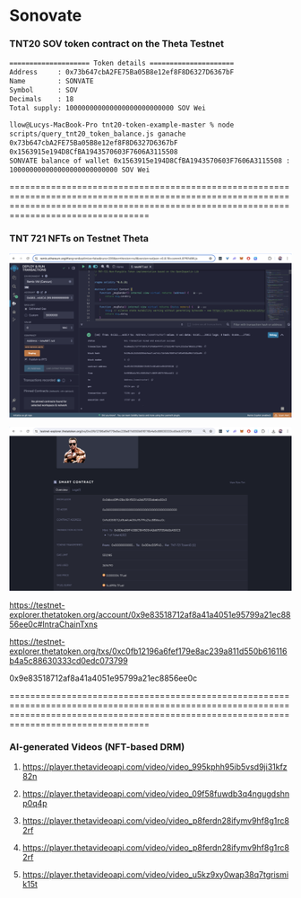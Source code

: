 # Sonovate

### TNT20 SOV token contract on the Theta Testnet

```
==================== Token details =====================
Address     : 0x73b647cbA2FE75Ba05B8e12ef8F8D6327D6367bF
Name        : SONVATE
Symbol      : SOV
Decimals    : 18
Total supply: 100000000000000000000000000 SOV Wei
```




```
llow@Lucys-MacBook-Pro tnt20-token-example-master % node scripts/query_tnt20_token_balance.js ganache 0x73b647cbA2FE75Ba05B8e12ef8F8D6327D6367bF 0x1563915e194D8CfBA1943570603F7606A3115508
SONVATE balance of wallet 0x1563915e194D8CfBA1943570603F7606A3115508 : 100000000000000000000000000 SOV Wei
```
=============================================================================================================================================================================================

### TNT 721 NFTs on Testnet Theta

![](https://github.com/lucylow/Theta/blob/main/nft/Screen%20Shot%202024-07-30%20at%2011.18.25%20AM.png?raw=true)

![](https://github.com/lucylow/Theta/blob/main/nft/Screen%20Shot%202024-07-29%20at%201.28.07%20PM.png?raw=true)

https://testnet-explorer.thetatoken.org/account/0x9e83518712af8a41a4051e95799a21ec8856ee0c#IntraChainTxns

https://testnet-explorer.thetatoken.org/txs/0xc0fb12196a6fef179e8ac239a811d550b616116b4a5c88630333cd0edc073799

0x9e83518712af8a41a4051e95799a21ec8856ee0c


=============================================================================================================================================================================================

### AI-generated Videos (NFT-based DRM)

1. https://player.thetavideoapi.com/video/video_995kphh95ib5vsd9ji31kfz82n

2. https://player.thetavideoapi.com/video/video_09f58fuwdb3q4ngugdshnp0q4p

3. https://player.thetavideoapi.com/video/video_p8ferdn28ifymv9hf8g1rc82rf

4. https://player.thetavideoapi.com/video/video_p8ferdn28ifymv9hf8g1rc82rf

5. https://player.thetavideoapi.com/video/video_u5kz9xy0wap38q7tgrismik15t

